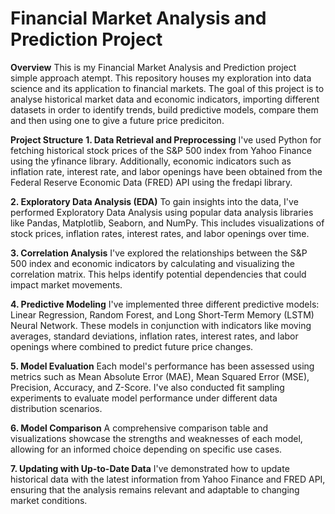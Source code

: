 # **Financial Market Analysis and Prediction Project**

**Overview**
This is my Financial Market Analysis and Prediction project simple approach atempt. This repository houses my exploration into data science and its application to financial markets. The goal of this project is to analyse historical market data and economic indicators, importing different datasets in order to identify trends, build predictive models, compare them and then using one to give a future price prediciton.

**Project Structure**
**1. Data Retrieval and Preprocessing**
I've used Python for fetching historical stock prices of the S&P 500 index from Yahoo Finance using the yfinance library. Additionally, economic indicators such as inflation rate, interest rate, and labor openings have been obtained from the Federal Reserve Economic Data (FRED) API using the fredapi library.

**2. Exploratory Data Analysis (EDA)**
To gain insights into the data, I've performed Exploratory Data Analysis using popular data analysis libraries like Pandas, Matplotlib, Seaborn, and NumPy. This includes visualizations of stock prices, inflation rates, interest rates, and labor openings over time.

**3. Correlation Analysis**
I've explored the relationships between the S&P 500 index and economic indicators by calculating and visualizing the correlation matrix. This helps identify potential dependencies that could impact market movements.

**4. Predictive Modeling**
I've implemented three different predictive models: Linear Regression, Random Forest, and Long Short-Term Memory (LSTM) Neural Network. These models in conjunction with indicators like moving averages, standard deviations, inflation rates, interest rates, and labor openings where combined to predict future price changes.

**5. Model Evaluation**
Each model's performance has been assessed using metrics such as Mean Absolute Error (MAE), Mean Squared Error (MSE), Precision, Accuracy, and Z-Score. I've also conducted fit sampling experiments to evaluate model performance under different data distribution scenarios.

**6. Model Comparison**
A comprehensive comparison table and visualizations showcase the strengths and weaknesses of each model, allowing for an informed choice depending on specific use cases.

**7. Updating with Up-to-Date Data**
I've demonstrated how to update historical data with the latest information from Yahoo Finance and FRED API, ensuring that the analysis remains relevant and adaptable to changing market conditions.
